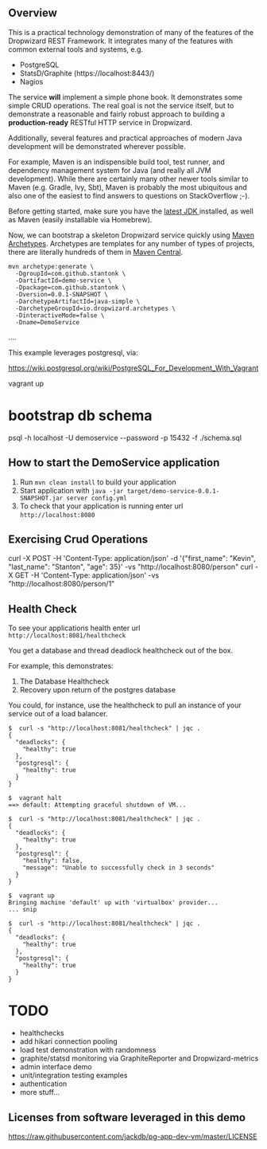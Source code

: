 Overview
--------
This is a practical technology demonstration of many of the features of
the Dropwizard REST Framework. It integrates many of the features with
common external tools and systems, e.g.

* PostgreSQL
* StatsD/Graphite (https://localhost:8443/)
* Nagios

The service **will** implement a simple phone book. It demonstrates some
simple CRUD operations. The real goal is not the service itself, but to
demonstrate a reasonable and fairly robust approach to building a
**production-ready** RESTful HTTP service in Dropwizard.

Additionally, several features and practical approaches of modern Java 
development will be demonstrated wherever possible.

For example, Maven is an indispensible build tool, test runner, and
dependency management system for Java (and really all JVM development).
While there are certainly many other newer tools similar to Maven
(e.g. Gradle, Ivy, Sbt), Maven is probably the most ubiquitous and also
one of the easiest to find answers to questions on StackOverflow ;-).

Before getting started, make sure you have the [latest JDK ](http://www.oracle.com/technetwork/java/javase/downloads/jdk8-downloads-2133151.html) installed,
as well as Maven (easily installable via Homebrew).

Now, we can bootstrap a skeleton Dropwizard service quickly using
[Maven Archetypes](https://maven.apache.org/guides/introduction/introduction-to-archetypes.html).
Archetypes are templates for any number of types of projects, there are
literally hundreds of them in [Maven Central](http://search.maven.org/).

```
mvn archetype:generate \
  -DgroupId=com.github.stantonk \
  -DartifactId=demo-service \
  -Dpackage=com.github.stantonk \
  -Dversion=0.0.1-SNAPSHOT \
  -DarchetypeArtifactId=java-simple \
  -DarchetypeGroupId=io.dropwizard.archetypes \
  -DinteractiveMode=false \
  -Dname=DemoService
```

....

This example leverages postgresql, via:

https://wiki.postgresql.org/wiki/PostgreSQL_For_Development_With_Vagrant

vagrant up

# bootstrap db schema
psql -h localhost -U demoservice --password -p 15432 -f ./schema.sql

How to start the DemoService application
---

1. Run `mvn clean install` to build your application
1. Start application with `java -jar target/demo-service-0.0.1-SNAPSHOT.jar server config.yml`
1. To check that your application is running enter url `http://localhost:8080`

Exercising Crud Operations
--------------------------
curl -X POST -H 'Content-Type: application/json' -d '{"first_name": "Kevin", "last_name": "Stanton", "age": 35}' -vs "http://localhost:8080/person"
curl -X GET -H 'Content-Type: application/json' -vs "http://localhost:8080/person/1"

Health Check
---
To see your applications health enter url `http://localhost:8081/healthcheck`

You get a database and thread deadlock healthcheck out of the box.

For example, this demonstrates:
 
 1. The Database Healthcheck
 2. Recovery upon return of the postgres database

You could, for instance, use the healthcheck to pull an instance of your
service out of a load balancer.
```
$  curl -s "http://localhost:8081/healthcheck" | jqc .
{
  "deadlocks": {
    "healthy": true
  },
  "postgresql": {
    "healthy": true
  }
}

$  vagrant halt
==> default: Attempting graceful shutdown of VM...

$  curl -s "http://localhost:8081/healthcheck" | jqc .
{
  "deadlocks": {
    "healthy": true
  },
  "postgresql": {
    "healthy": false,
    "message": "Unable to successfully check in 3 seconds"
  }
}

$  vagrant up
Bringing machine 'default' up with 'virtualbox' provider...
... snip

$  curl -s "http://localhost:8081/healthcheck" | jqc .
{
  "deadlocks": {
    "healthy": true
  },
  "postgresql": {
    "healthy": true
  }
}
```

# TODO
* healthchecks
* add hikari connection pooling
* load test demonstration with randomness
* graphite/statsd monitoring via GraphiteReporter and Dropwizard-metrics
* admin interface demo
* unit/integration testing examples
* authentication
* more stuff...


Licenses from software leveraged in this demo
---------------------------------------------
https://raw.githubusercontent.com/jackdb/pg-app-dev-vm/master/LICENSE

